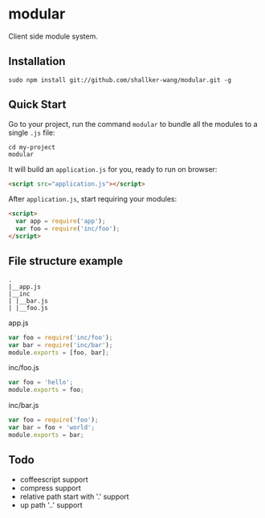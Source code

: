 modular
==========

Client side module system.

## Installation
```
sudo npm install git://github.com/shallker-wang/modular.git -g
```

## Quick Start
Go to your project, run the command `modular` to bundle all the modules to a single `.js` file:
```
cd my-project
modular
```

It will build an `application.js` for you, ready to run on browser:
```html
<script src="application.js"></script>
```

After `application.js`, start requiring your modules:
```html
<script>
  var app = require('app');
  var foo = require('inc/foo');
</script>
```

## File structure example
```
.
|__app.js
|__inc
| |__bar.js
| |__foo.js
```

app.js
```javascript
var foo = require('inc/foo');
var bar = require('inc/bar');
module.exports = [foo, bar];
```

inc/foo.js
```javascript
var foo = 'hello';
module.exports = foo;
```

inc/bar.js
```javascript
var foo = require('foo');
var bar = foo + 'world';
module.exports = bar;
```

## Todo
- coffeescript support
- compress support
- relative path start with '.' support
- up path '..' support
